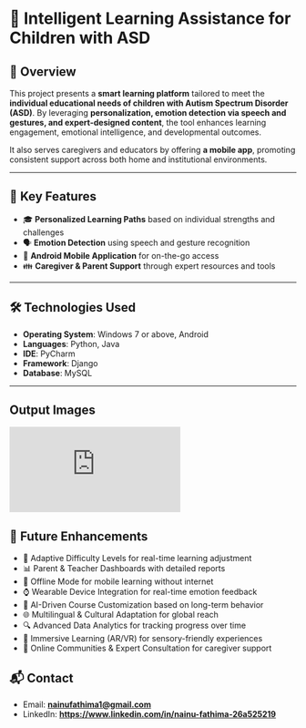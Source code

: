 # 📌 Intelligent Learning Assistance for Children with ASD

## 📖 Overview

This project presents a **smart learning platform** tailored to meet the **individual educational needs of children with Autism Spectrum Disorder (ASD)**. By leveraging **personalization, emotion detection via speech and gestures, and expert-designed content**, the tool enhances learning engagement, emotional intelligence, and developmental outcomes.

It also serves caregivers and educators by offering **a mobile app**, promoting consistent support across both home and institutional environments.

---

## 🎯 Key Features
- 🎓 **Personalized Learning Paths** based on individual strengths and challenges  
- 🗣️ **Emotion Detection** using speech and gesture recognition    
- 📱 **Android Mobile Application** for on-the-go access  
- 👪 **Caregiver & Parent Support** through expert resources and tools  

---

## 🛠️ Technologies Used
- **Operating System**: Windows 7 or above, Android  
- **Languages**: Python, Java  
- **IDE**: PyCharm  
- **Framework**: Django  
- **Database**: MySQL  

---

## Output Images
![ output preview ](https://github.com/NainuFathima/ASD-Learning-Assistance/blob/44c264702f38054e893e4782d951b04a64c370b2/ASD%20SS.pdf)

## 🌱 Future Enhancements

- 🔁 Adaptive Difficulty Levels for real-time learning adjustment
- 📊 Parent & Teacher Dashboards with detailed reports
- 📶 Offline Mode for mobile learning without internet
- ⌚ Wearable Device Integration for real-time emotion feedback
- 🧠 AI-Driven Course Customization based on long-term behavior
- 🌐 Multilingual & Cultural Adaptation for global reach
- 🔍 Advanced Data Analytics for tracking progress over time
- 🧩 Immersive Learning (AR/VR) for sensory-friendly experiences
- 💬 Online Communities & Expert Consultation for caregiver support

## 📬 Contact
- Email: **nainufathima1@gmail.com**
- LinkedIn: **https://www.linkedin.com/in/nainu-fathima-26a525219**
